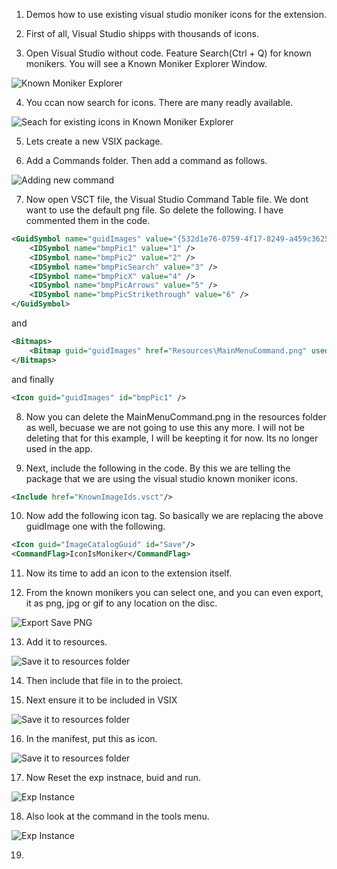 

1. Demos how to use existing visual studio moniker icons for the extension.

2. First of all, Visual Studio shipps with thousands of icons.

3. Open Visual Studio without code. Feature Search(Ctrl + Q) for known monikers. You will see a Known Moniker Explorer Window.

![Known Moniker Explorer](./images/50FeatureSearchKnown50.jpg)

4. You ccan now search for icons. There are many readly available.

![Seach for existing icons in Known Moniker Explorer](./images/51KnownMonikerExplorer50.jpg)

5. Lets create a new VSIX package.

6. Add a Commands folder. Then add a command as follows.

![Adding new command](./images/54NewCommand50.jpg) 

7. Now open VSCT file, the Visual Studio Command Table file. We dont want to use the default png file. So delete the following. I have commented them in the code.

```xml
<GuidSymbol name="guidImages" value="{532d1e76-0759-4f17-8249-a459c36252f1}" >
    <IDSymbol name="bmpPic1" value="1" />
    <IDSymbol name="bmpPic2" value="2" />
    <IDSymbol name="bmpPicSearch" value="3" />
    <IDSymbol name="bmpPicX" value="4" />
    <IDSymbol name="bmpPicArrows" value="5" />
    <IDSymbol name="bmpPicStrikethrough" value="6" />
</GuidSymbol>
```

and 

```xml
<Bitmaps>
    <Bitmap guid="guidImages" href="Resources\MainMenuCommand.png" usedList="bmpPic1, bmpPic2, bmpPicSearch, bmpPicX, bmpPicArrows, bmpPicStrikethrough"/>
</Bitmaps>
```

and finally 

```xml
<Icon guid="guidImages" id="bmpPic1" />
```

8. Now you can delete the MainMenuCommand.png in the resources folder as well, becuase we are not going to use this any more. I will not be deleting that for this example, I will be keepting it for now. Its no longer used in the app.

9. Next, include the following in the code. By this we are telling the package that we are using the visual studio known moniker icons.

```xml
<Include href="KnownImageIds.vsct"/>
```

10. Now add the following icon tag. So basically we are replacing the above guidImage one with the following.

```xml
<Icon guid="ImageCatalogGuid" id="Save"/>
<CommandFlag>IconIsMoniker</CommandFlag>
```

11. Now its time to add an icon to the extension itself.

12. From the known monikers you can select one, and you can even export, it as png, jpg or gif to any location on the disc.

![Export Save PNG](./images/52ExportSaveImage51.jpg)

13. Add it to resources.

![Save it to resources folder](./images/53SaveImageToResourcesFolder53.jpg)

14. Then include that file in to the proiect.

15. Next ensure it to be included in VSIX 

![Save it to resources folder](./images/53SaveImageToResourcesFolder54IncludeInVSix.jpg)

16. In the manifest, put this as icon.

![Save it to resources folder](./images/53SaveImageToResourcesFolder55IconInManifest.jpg)

17. Now Reset the exp instnace, buid and run.

![Exp Instance](./images/55InstalledExtensions50.jpg)

18.  Also look at the command in the tools menu.

![Exp Instance](./images/56InstalledExtensions50.jpg)

19. 


